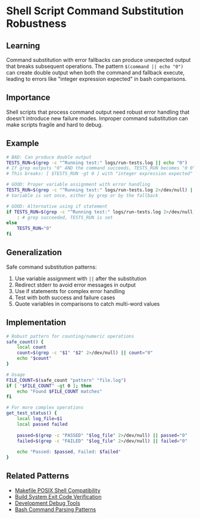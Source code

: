 # Shell Script Command Substitution Robustness

## Learning
Command substitution with error fallbacks can produce unexpected output that breaks subsequent operations. The pattern `$(command || echo "0")` can create double output when both the command and fallback execute, leading to errors like "integer expression expected" in bash comparisons.

## Importance
Shell scripts that process command output need robust error handling that doesn't introduce new failure modes. Improper command substitution can make scripts fragile and hard to debug.

## Example
```bash
# BAD: Can produce double output
TESTS_RUN=$(grep -c "^Running test:" logs/run-tests.log || echo "0")
# If grep outputs "0" AND the command succeeds, TESTS_RUN becomes "0 0"
# This breaks: [ $TESTS_RUN -gt 0 ] with "integer expression expected"

# GOOD: Proper variable assignment with error handling
TESTS_RUN=$(grep -c "^Running test:" logs/run-tests.log 2>/dev/null) || TESTS_RUN="0"
# Variable is set once, either by grep or by the fallback

# GOOD: Alternative using if statement
if TESTS_RUN=$(grep -c "^Running test:" logs/run-tests.log 2>/dev/null); then
    : # grep succeeded, TESTS_RUN is set
else
    TESTS_RUN="0"
fi
```

## Generalization
Safe command substitution patterns:
1. Use variable assignment with `||` after the substitution
2. Redirect stderr to avoid error messages in output
3. Use if statements for complex error handling
4. Test with both success and failure cases
5. Quote variables in comparisons to catch multi-word values

## Implementation
```bash
# Robust pattern for counting/numeric operations
safe_count() {
    local count
    count=$(grep -c "$1" "$2" 2>/dev/null) || count="0"
    echo "$count"
}

# Usage
FILE_COUNT=$(safe_count "pattern" "file.log")
if [ "$FILE_COUNT" -gt 0 ]; then
    echo "Found $FILE_COUNT matches"
fi

# For more complex operations
get_test_status() {
    local log_file=$1
    local passed failed
    
    passed=$(grep -c "PASSED" "$log_file" 2>/dev/null) || passed="0"
    failed=$(grep -c "FAILED" "$log_file" 2>/dev/null) || failed="0"
    
    echo "Passed: $passed, Failed: $failed"
}
```

## Related Patterns
- [Makefile POSIX Shell Compatibility](makefile-posix-shell-compatibility.md)
- [Build System Exit Code Verification](build-system-exit-code-verification.md)
- [Development Debug Tools](development-debug-tools.md)
- [Bash Command Parsing Patterns](bash-command-parsing-patterns.md)